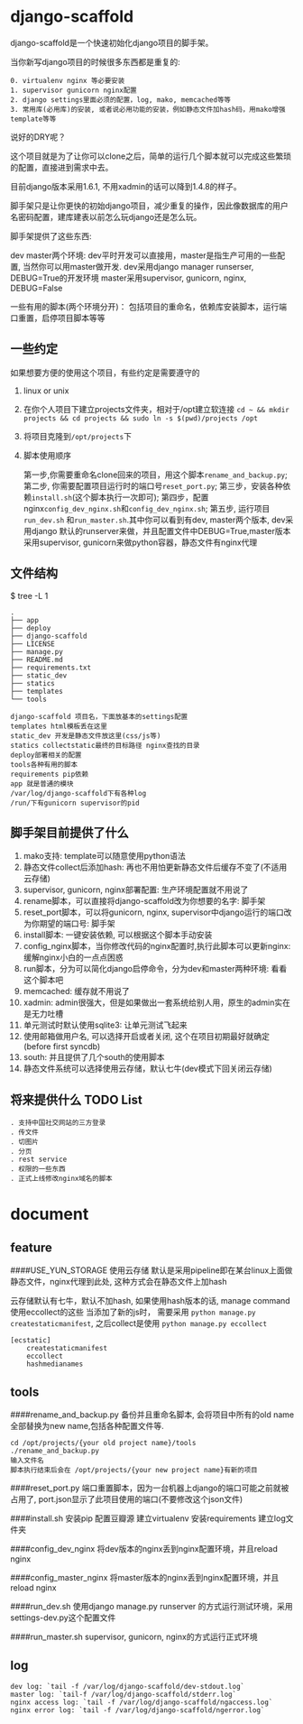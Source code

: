 django-scaffold
===

django-scaffold是一个快速初始化django项目的脚手架。

当你新写django项目的时候很多东西都是重复的:

    0. virtualenv nginx 等必要安装
    1. supervisor gunicorn nginx配置
    2. django settings里面必须的配置，log, mako, memcached等等
    3. 常用库(必用库)的安装, 或者说必用功能的安装，例如静态文件加hash码，用mako增强template等等

说好的DRY呢？

这个项目就是为了让你可以clone之后，简单的运行几个脚本就可以完成这些繁琐的配置，直接进到需求中去。

目前django版本采用1.6.1, 不用xadmin的话可以降到1.4.8的样子。

脚手架只是让你更快的初始django项目，减少重复的操作，因此像数据库的用户名密码配置，建库建表以前怎么玩django还是怎么玩。

脚手架提供了这些东西:

dev master两个环境:
    dev平时开发可以直接用，master是指生产可用的一些配置, 当然你可以用master做开发.
    dev采用django manager runserser, DEBUG=True的开发环境
    master采用supervisor, gunicorn, nginx, DEBUG=False

一些有用的脚本(两个环境分开)：
    包括项目的重命名，依赖库安装脚本，运行端口重置，启停项目脚本等等


一些约定
---
如果想要方便的使用这个项目，有些约定是需要遵守的

1. linux or unix
2. 在你个人项目下建立projects文件夹，相对于/opt建立软连接 `cd ~ && mkdir projects && cd projects && sudo ln -s $(pwd)/projects /opt`
3. 将项目克隆到`/opt/projects`下
4. 脚本使用顺序

    第一步,你需要重命名clone回来的项目，用这个脚本`rename_and_backup.py`;
    第二步, 你需要配置项目运行时的端口号`reset_port.py`;
    第三步，安装各种依赖`install.sh`(这个脚本执行一次即可);
    第四步，配置nginx`config_dev_nginx.sh`和`config_dev_nginx.sh`;
    第五步, 运行项目`run_dev.sh` 和`run_master.sh`.其中你可以看到有dev, master两个版本, dev采用django 默认的runserver来做，并且配置文件中DEBUG=True,master版本采用supervisor, gunicorn来做python容器，静态文件有nginx代理

文件结构
---
 $ tree -L 1

    .
    ├── app
    ├── deploy
    ├── django-scaffold
    ├── LICENSE
    ├── manage.py
    ├── README.md
    ├── requirements.txt
    ├── static_dev
    ├── statics
    ├── templates
    └── tools

    django-scaffold 项目名，下面放基本的settings配置
    templates html模板丢在这里
    static_dev 开发是静态文件放这里(css/js等)
    statics collectstatic最终的目标路径 nginx查找的目录
    deploy部署相关的配置
    tools各种有用的脚本
    requirements pip依赖
    app 就是普通的模块
    /var/log/django-scaffold下有各种log
    /run/下有gunicorn supervisor的pid


脚手架目前提供了什么
---
1. mako支持: template可以随意使用python语法
2. 静态文件collect后添加hash: 再也不用怕更新静态文件后缓存不变了(不适用云存储)
3. supervisor, gunicorn, nginx部署配置: 生产环境配置就不用说了
4. rename脚本，可以直接将django-scaffold改为你想要的名字: 脚手架
5. reset_port脚本，可以将gunicorn, nginx, supervisor中django运行的端口改为你期望的端口号: 脚手架
6. install脚本: 一键安装依赖, 可以根据这个脚本手动安装
7. config_nginx脚本，当你修改代码的nginx配置时,执行此脚本可以更新nginx: 缓解nginx小白的一点点困惑
8. run脚本，分为可以简化django启停命令，分为dev和master两种环境:
   看看这个脚本吧
9. memcached: 缓存就不用说了
10. xadmin: admin很强大，但是如果做出一套系统给别人用，原生的admin实在是无力吐槽
11. 单元测试时默认使用sqlite3: 让单元测试飞起来
12. 使用邮箱做用户名, 可以选择开启或者关闭,
    这个在项目初期最好就确定(before first syncdb)
13. south: 并且提供了几个south的使用脚本
14. 静态文件系统可以选择使用云存储，默认七牛(dev模式下回关闭云存储)

将来提供什么 TODO List
---

    . 支持中国社交网站的三方登录
    . 传文件
    . 切图片
    . 分页
    . rest service
    . 权限的一些东西
    . 正式上线修改nginx域名的脚本

document
===

feature
---
####USE_YUN_STORAGE 使用云存储
默认是采用pipeline即在某台linux上面做静态文件，nginx代理到此处, 这种方式会在静态文件上加hash

云存储默认有七牛，默认不加hash, 如果使用hash版本的话, manage command使用eccollect的这些
当添加了新的js时， 需要采用 `python manage.py createstaticmanifest`, 之后collect是使用 `python manage.py eccollect`

    [ecstatic]
        createstaticmanifest
        eccollect
        hashmedianames

tools
---

####rename_and_backup.py
备份并且重命名脚本, 会将项目中所有的old name全部替换为new name,包括各种配置文件等.

    cd /opt/projects/{your old project name}/tools
    ./rename_and_backup.py
    输入文件名
    脚本执行结束后会在 /opt/projects/{your new project name}有新的项目

####reset_port.py
端口重置脚本，因为一台机器上django的端口可能之前就被占用了, port.json显示了此项目使用的端口(不要修改这个json文件)

####install.sh
安装pip
配置豆瓣源
建立virtualenv
安装requirements
建立log文件夹

####config_dev_nginx
将dev版本的nginx丢到nginx配置环境，并且reload nginx

####config_master_nginx
将master版本的nginx丢到nginx配置环境，并且reload nginx

####run_dev.sh
使用django manage.py runserver 的方式运行测试环境，采用settings-dev.py这个配置文件

####run_master.sh
supervisor, gunicorn, nginx的方式运行正式环境

log
---

    dev log: `tail -f /var/log/django-scaffold/dev-stdout.log`
    master log: `tail-f /var/log/django-scaffold/stderr.log`
    nginx access log: `tail -f /var/log/django-scaffold/ngaccess.log`
    nginx error log: `tail -f /var/log/django-scaffold/ngerror.log`

